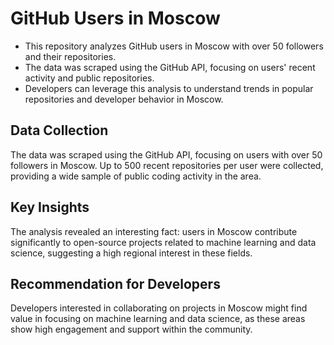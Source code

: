 # GitHub Users in Moscow

- This repository analyzes GitHub users in Moscow with over 50 followers and their repositories.
- The data was scraped using the GitHub API, focusing on users' recent activity and public repositories.
- Developers can leverage this analysis to understand trends in popular repositories and developer behavior in Moscow.



## Data Collection

The data was scraped using the GitHub API, focusing on users with over 50 followers in Moscow. Up to 500 recent repositories per user were collected, providing a wide sample of public coding activity in the area.

## Key Insights

The analysis revealed an interesting fact: users in Moscow contribute significantly to open-source projects related to machine learning and data science, suggesting a high regional interest in these fields.

## Recommendation for Developers

Developers interested in collaborating on projects in Moscow might find value in focusing on machine learning and data science, as these areas show high engagement and support within the community.